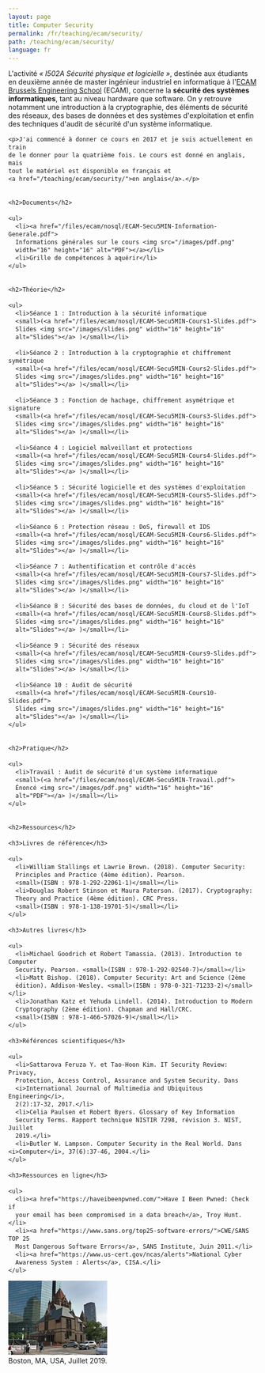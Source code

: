 ```yaml
---
layout: page
title: Computer Security
permalink: /fr/teaching/ecam/security/
path: /teaching/ecam/security/
language: fr
---
```


<div class="page-col-wrapper">
  <div class="page-col page-col-1">
    <p>L'activité <i>« I502A Sécurité physique et logicielle »</i>, destinée
    aux étudiants en deuxième année de master ingénieur industriel en
    informatique à l'<a href="https://www.vinci.be/fr-be/ecam">ECAM Brussels
    Engineering School</a> (ECAM), concerne la <b>sécurité des systèmes
    informatiques</b>, tant au niveau hardware que software. On y retrouve
    notamment une introduction à la cryptographie, des éléments de sécurité des
    réseaux, des bases de données et des systèmes d'exploitation et enfin des
    techniques d'audit de sécurité d'un système informatique.</p>

    <p>J'ai commencé à donner ce cours en 2017 et je suis actuellement en train
    de le donner pour la quatrième fois. Le cours est donné en anglais, mais
    tout le matériel est disponible en français et
    <a href="/teaching/ecam/security/">en anglais</a>.</p>


    <h2>Documents</h2>

    <ul>
      <li><a href="/files/ecam/nosql/ECAM-Secu5MIN-Information-Generale.pdf">
      Informations générales sur le cours <img src="/images/pdf.png"
      width="16" height="16" alt="PDF"></a></li>
      <li>Grille de compétences à aquérir</li>
    </ul>


    <h2>Théorie</h2>

    <ul>
      <li>Séance 1 : Introduction à la sécurité informatique
      <small>(<a href="/files/ecam/nosql/ECAM-Secu5MIN-Cours1-Slides.pdf">
      Slides <img src="/images/slides.png" width="16" height="16"
      alt="Slides"></a> )</small></li>

      <li>Séance 2 : Introduction à la cryptographie et chiffrement symétrique
      <small>(<a href="/files/ecam/nosql/ECAM-Secu5MIN-Cours2-Slides.pdf">
      Slides <img src="/images/slides.png" width="16" height="16"
      alt="Slides"></a> )</small></li>

      <li>Séance 3 : Fonction de hachage, chiffrement asymétrique et signature
      <small>(<a href="/files/ecam/nosql/ECAM-Secu5MIN-Cours3-Slides.pdf">
      Slides <img src="/images/slides.png" width="16" height="16"
      alt="Slides"></a> )</small></li>

      <li>Séance 4 : Logiciel malveillant et protections
      <small>(<a href="/files/ecam/nosql/ECAM-Secu5MIN-Cours4-Slides.pdf">
      Slides <img src="/images/slides.png" width="16" height="16"
      alt="Slides"></a> )</small></li>

      <li>Séance 5 : Sécurité logicielle et des systèmes d'exploitation
      <small>(<a href="/files/ecam/nosql/ECAM-Secu5MIN-Cours5-Slides.pdf">
      Slides <img src="/images/slides.png" width="16" height="16"
      alt="Slides"></a> )</small></li>

      <li>Séance 6 : Protection réseau : DoS, firewall et IDS
      <small>(<a href="/files/ecam/nosql/ECAM-Secu5MIN-Cours6-Slides.pdf">
      Slides <img src="/images/slides.png" width="16" height="16"
      alt="Slides"></a> )</small></li>

      <li>Séance 7 : Authentification et contrôle d'accès
      <small>(<a href="/files/ecam/nosql/ECAM-Secu5MIN-Cours7-Slides.pdf">
      Slides <img src="/images/slides.png" width="16" height="16"
      alt="Slides"></a> )</small></li>

      <li>Séance 8 : Sécurité des bases de données, du cloud et de l'IoT
      <small>(<a href="/files/ecam/nosql/ECAM-Secu5MIN-Cours8-Slides.pdf">
      Slides <img src="/images/slides.png" width="16" height="16"
      alt="Slides"></a> )</small></li>

      <li>Séance 9 : Sécurité des réseaux
      <small>(<a href="/files/ecam/nosql/ECAM-Secu5MIN-Cours9-Slides.pdf">
      Slides <img src="/images/slides.png" width="16" height="16"
      alt="Slides"></a> )</small></li>

      <li>Séance 10 : Audit de sécurité
      <small>(<a href="/files/ecam/nosql/ECAM-Secu5MIN-Cours10-Slides.pdf">
      Slides <img src="/images/slides.png" width="16" height="16"
      alt="Slides"></a> )</small></li>
    </ul>


    <h2>Pratique</h2>

    <ul>
      <li>Travail : Audit de sécurité d'un système informatique
      <small>(<a href="/files/ecam/nosql/ECAM-Secu5MIN-Travail.pdf">
      Énoncé <img src="/images/pdf.png" width="16" height="16"
      alt="PDF"></a> )</small></li>
    </ul>


    <h2>Ressources</h2>

    <h3>Livres de référence</h3>

    <ul>
      <li>William Stallings et Lawrie Brown. (2018). Computer Security:
      Principles and Practice (4ème édition). Pearson.
      <small>(ISBN : 978-1-292-22061-1)</small></li>
      <li>Douglas Robert Stinson et Maura Paterson. (2017). Cryptography:
      Theory and Practice (4ème édition). CRC Press.
      <small>(ISBN : 978-1-138-19701-5)</small></li>
    </ul>

    <h3>Autres livres</h3>

    <ul>
      <li>Michael Goodrich et Robert Tamassia. (2013). Introduction to Computer
      Security. Pearson. <small>(ISBN : 978-1-292-02540-7)</small></li>
      <li>Matt Bishop. (2018). Computer Security: Art and Science (2ème
      édition). Addison-Wesley. <small>(ISBN : 978-0-321-71233-2)</small></li>
      <li>Jonathan Katz et Yehuda Lindell. (2014). Introduction to Modern
      Cryptography (2ème édition). Chapman and Hall/CRC.
      <small>(ISBN : 978-1-466-57026-9)</small></li>
    </ul>

    <h3>Références scientifiques</h3>

    <ul>
      <li>Sattarova Feruza Y. et Tao-Hoon Kim. IT Security Review: Privacy,
      Protection, Access Control, Assurance and System Security. Dans
      <i>International Journal of Multimedia and Ubiquitous Engineering</i>,
      2(2):17-32, 2017.</li>
      <li>Celia Paulsen et Robert Byers. Glossary of Key Information
      Security Terms. Rapport technique NISTIR 7298, révision 3. NIST, Juillet
      2019.</li>
      <li>Butler W. Lampson. Computer Security in the Real World. Dans <i>Computer</i>, 37(6):37-46, 2004.</li>
    </ul>

    <h3>Ressources en ligne</h3>

    <ul>
      <li><a href="https://haveibeenpwned.com/">Have I Been Pwned: Check if
      your email has been compromised in a data breach</a>, Troy Hunt.</li>
      <li><a href="https://www.sans.org/top25-software-errors/">CWE/SANS TOP 25
      Most Dangerous Software Errors</a>, SANS Institute, Juin 2011.</li>
      <li><a href="https://www.us-cert.gov/ncas/alerts">National Cyber
      Awareness System : Alerts</a>, CISA.</li>
    </ul>
  </div>
  <div class="page-col page-col-2">
    <p><img src="/images/boston.jpg" alt="Boston, MA, USA, Juillet
    2019." width="200" height="150"><br>
    Boston, MA, USA, Juillet 2019.</p>
  </div>
</div>
